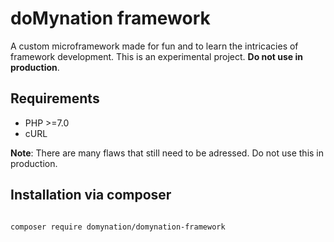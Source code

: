 **doMynation framework**
=============
A custom microframework made for fun and to learn the intricacies of framework development. This is an experimental project. **Do not use in production**.

Requirements
------------
* PHP >=7.0
* cURL

**Note**: There are many flaws that still need to be adressed. Do not use this in production.

Installation via composer
------------

```bash

composer require domynation/domynation-framework

```

